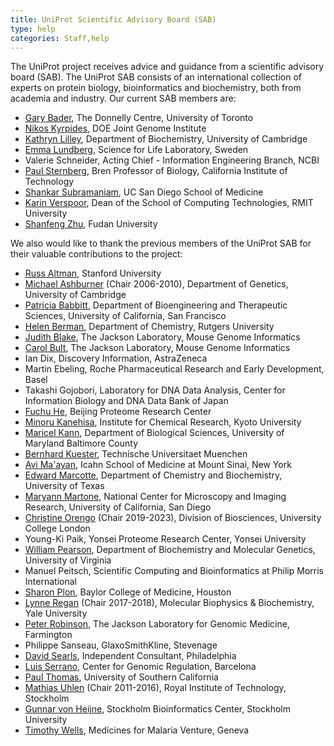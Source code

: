 ```yaml
---
title: UniProt Scientific Advisory Board (SAB)
type: help
categories: Staff,help
---
```


The UniProt project receives advice and guidance from a scientific advisory board (SAB). The UniProt SAB consists of an international collection of experts on protein biology, bioinformatics and biochemistry, both from academia and industry. Our current SAB members are:

-   [Gary Bader](http://www.moleculargenetics.utoronto.ca/faculty/2014/10/7/gary-bader), The Donnelly Centre, University of Toronto
-   [Nikos Kyrpides](https://jgi.doe.gov/our-science/scientists-jgi/microbiome-data-science/), DOE Joint Genome Institute
-   [Kathryn Lilley](https://www.bioc.cam.ac.uk/research/lilley), Department of Biochemistry, University of Cambridge
-   [Emma Lundberg](https://www.scilifelab.se/researchers/emma-lundberg/), Science for Life Laboratory, Sweden
-   Valerie Schneider, Acting Chief - Information Engineering Branch, NCBI
-   [Paul Sternberg](https://www.bbe.caltech.edu/people/paul-w-sternberg), Bren Professor of Biology, California Institute of Technology
-   [Shankar Subramaniam](https://medschool.ucsd.edu/som/cmm/faculty/Pages/Shankar-Subramaniam.aspx), UC San Diego School of Medicine
-   [Karin Verspoor](https://www.rmit.edu.au/contact/staff-contacts/academic-staff/v/verspoor-professor-karin), Dean of the School of Computing Technologies, RMIT University
-   [Shanfeng Zhu](http://datamining-iip.fudan.edu.cn/), Fudan University

We also would like to thank the previous members of the UniProt SAB for their valuable contributions to the project:

-   [Russ Altman](https://profiles.stanford.edu/russ-altman), Stanford University
-   [Michael Ashburner](http://www.gen.cam.ac.uk/research-groups/ashburner) (Chair 2006-2010), Department of Genetics, University of Cambridge
-   [Patricia Babbitt](http://babbittlab.compbio.ucsf.edu/), Department of Bioengineering and Therapeutic Sciences, University of California, San Francisco
-   [Helen Berman](http://rutchem.rutgers.edu/berman_helen_m), Department of Chemistry, Rutgers University
-   [Judith Blake](https://www.jax.org/research-and-faculty/faculty/judy-blake), The Jackson Laboratory, Mouse Genome Informatics
-   [Carol Bult](https://www.jax.org/research-and-faculty/faculty/carol-bult), The Jackson Laboratory, Mouse Genome Informatics
-   Ian Dix, Discovery Information, AstraZeneca
-   Martin Ebeling, Roche Pharmaceutical Research and Early Development, Basel
-   Takashi Gojobori, Laboratory for DNA Data Analysis, Center for Information Biology and DNA Data Bank of Japan
-   [Fuchu He](http://www.bprc.ac.cn/bprc/English/expert/2008/0729/picture_1.html), Beijing Proteome Research Center
-   [Minoru Kanehisa](http://kanehisa.kuicr.kyoto-u.ac.jp/People/kanehisa.html), Institute for Chemical Research, Kyoto University
-   [Maricel Kann](http://biology.umbc.edu/directory/faculty/kann/), Department of Biological Sciences, University of Maryland Baltimore County
-   [Bernhard Kuester](http://www.professoren.tum.de/en/kuester-bernhard/), Technische Universitaet Muenchen
-   [Avi Ma'ayan](https://icahn.mssm.edu/profiles/avi-maayan), Icahn School of Medicine at Mount Sinai, New York
-   [Edward Marcotte](http://www.marcottelab.org/index.php/Main_Page), Department of Chemistry and Biochemistry, University of Texas
-   [Maryann Martone](https://neurosciences.ucsd.edu/faculty/Pages/maryann-martone.aspx), National Center for Microscopy and Imaging Research, University of California, San Diego
-   [Christine Orengo](https://www.ucl.ac.uk/orengo-group/lab-members/christine-orengo) (Chair 2019-2023), Division of Biosciences, University College London
-   Young-Ki Paik, Yonsei Proteome Research Center, Yonsei University
-   [William Pearson](http://www.people.virginia.edu/%7Ewrp/), Department of Biochemistry and Molecular Genetics, University of Virginia
-   Manuel Peitsch, Scientific Computing and Bioinformatics at Philip Morris International
-   [Sharon Plon](https://www.bcm.edu/people/view/sharon-plon-m-d-ph-d/chromosomes-chromatin-and-dna-biology-genetics-faculty-m-z-chromosomes-chromatin-and-dna-biology/b2601d8d-ffed-11e2-be68-080027880ca6/babc3eb0-c422-11e3-a42d-005056b104be), Baylor College of Medicine, Houston
-   [Lynne Regan](https://medicine.yale.edu/mbb/faculty/lynne_regan.profile) (Chair 2017-2018), Molecular Biophysics & Biochemistry, Yale University
-   [Peter Robinson](https://www.jax.org/research-and-faculty/faculty/peter-robinson), The Jackson Laboratory for Genomic Medicine, Farmington
-   Philippe Sanseau, GlaxoSmithKline, Stevenage
-   [David Searls](http://www.linkedin.com/in/davidsearls), Independent Consultant, Philadelphia
-   [Luis Serrano](http://www.crg.eu/en/luis_serrano), Center for Genomic Regulation, Barcelona
-   [Paul Thomas](https://keck.usc.edu/faculty-search/paul-denis-thomas/), University of Southern California
-   [Mathias Uhlen](http://www.biotech.kth.se/proteomics/info/uhlen.html) (Chair 2011-2016), Royal Institute of Technology, Stockholm
-   [Gunnar von Heijne](http://www.sbc.su.se/gunnar/), Stockholm Bioinformatics Center, Stockholm University
-   [Timothy Wells](http://www.mmv.org/about-us/our-team/tim-wells), Medicines for Malaria Venture, Geneva
